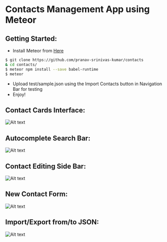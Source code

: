 Contacts Management App using Meteor
====================================

Getting Started:
---------------

* Install Meteor from [Here](https://www.meteor.com/)

```bash
$ git clone https://github.com/pranav-srinivas-kumar/contacts
& cd contacts/
$ meteor npm install --save babel-runtime
$ meteor
```

* Upload test/sample.json using the Import Contacts button in Navigation Bar for testing
* Enjoy!

Contact Cards Interface:
------------------------
![Alt text](https://github.com/pranav-srinivas-kumar/contacts/blob/master/screenshots/01.png?raw=true "Contact Cards")

Autocomplete Search Bar:
------------------------
![Alt text](https://github.com/pranav-srinivas-kumar/contacts/blob/master/screenshots/02.png?raw=true "Autocomplete Search Bar")

Contact Editing Side Bar:
------------------------
![Alt text](https://github.com/pranav-srinivas-kumar/contacts/blob/master/screenshots/03.png?raw=true "Contact Editing Side Bar")

New Contact Form:
----------------
![Alt text](https://github.com/pranav-srinivas-kumar/contacts/blob/master/screenshots/04.png?raw=true "New Contact Form")

Import/Export from/to JSON:
--------------------------
![Alt text](https://github.com/pranav-srinivas-kumar/contacts/blob/master/screenshots/05.png?raw=true "Import/Export")


